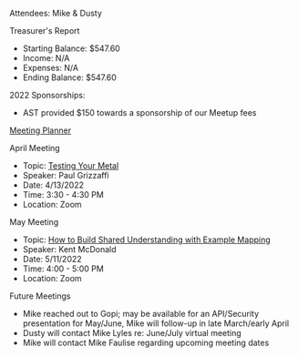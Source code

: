 Attendees: Mike & Dusty

Treasurer's Report
- Starting Balance: $547.60
- Income: N/A
- Expenses: N/A
- Ending Balance: $547.60

2022 Sponsorships:
- AST provided $150 towards a sponsorship of our Meetup fees

[Meeting Planner](https://docs.google.com/spreadsheets/d/1qY6O5bR5MWBwRZ-iIOG0dUWdoj8bld_chOMgfkDfrik/edit?usp=sharing)

April Meeting
- Topic: [Testing Your Metal](https://www.meetup.com/des-moines-area-quality-assurance-association/events/283927752/)
- Speaker: Paul Grizzaffi
- Date: 4/13/2022
- Time: 3:30 - 4:30 PM
- Location: Zoom

May Meeting
- Topic: [How to Build Shared Understanding with Example Mapping](https://www.meetup.com/des-moines-area-quality-assurance-association/events/283467400/)
- Speaker: Kent McDonald
- Date: 5/11/2022
- Time: 4:00 - 5:00 PM
- Location: Zoom

Future Meetings
- Mike reached out to Gopi; may be available for an API/Security presentation for May/June, Mike will follow-up in late March/early April
- Dusty will contact Mike Lyles re: June/July virtual meeting
- Mike will contact Mike Faulise regarding upcoming meeting dates
